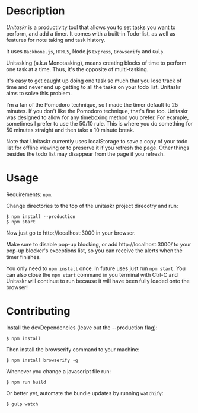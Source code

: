 
Description
===========
*Unitaskr* is a productivity tool that allows you to set tasks you want to perform, and add a timer. It comes with a built-in Todo-list, as well as features for note taking and task history.

It uses `Backbone.js`, `HTML5`, Node.js `Express`, `Browserify` and `Gulp`.

Unitasking (a.k.a Monotasking), means creating blocks of time to perform  one task at a time. Thus, it's the opposite of multi-tasking.

It's easy to get caught up doing one task so much that you lose track of time and never end up getting to all the tasks on your todo list. Unitaskr aims to solve this problem.

I'm a fan of the Pomodoro technique, so I made the timer default to 25 minutes. If you don't like the Pomodoro technique, that's fine too. Unitaskr was designed to allow for any timeboxing method you prefer. For example, sometimes I prefer to use the 50/10 rule. This is where you do something for 50 minutes straight and then take a 10 minute break.

Note that Unitaskr currently uses localStorage to save a copy of your todo list for offline viewing or to preserve it if you refresh the page. Other things besides the todo list may disappear from the page if you refresh.

Usage
=====
Requirements: `npm`.

Change directories to the top of the unitaskr project direcotry and run:

    $ npm install --production
    $ npm start

Now just go to http://localhost:3000 in your browser. 

Make sure to disable pop-up blocking, or add http://localhost:3000/ to your pop-up blocker's exceptions list, so you can receive the alerts when the timer finishes.

You only need to `npm install` once. In future uses just run `npm start`. You can also close the `npm start` command in you terminal with Ctrl-C and Unitaskr will continue to run because it will have been fully loaded onto the browser!

Contributing
============
Install the devDependencies (leave out the --production flag):

    $ npm install

Then install the browserify command to your machine:

    $ npm install browserify -g

Whenever you change a javascript file run:

    $ npm run build

Or better yet, automate the bundle updates by running `watchify`:

    $ gulp watch
